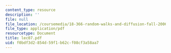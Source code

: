 ```yaml
---
content_type: resource
description: ''
file: null
file_location: /coursemedia/18-366-random-walks-and-diffusion-fall-2006/f0bdf3d2854d59f1b62cf08cf3a58aa7_lec07.pdf
file_type: application/pdf
resourcetype: Document
title: lec07.pdf
uid: f0bdf3d2-854d-59f1-b62c-f08cf3a58aa7
---
```

